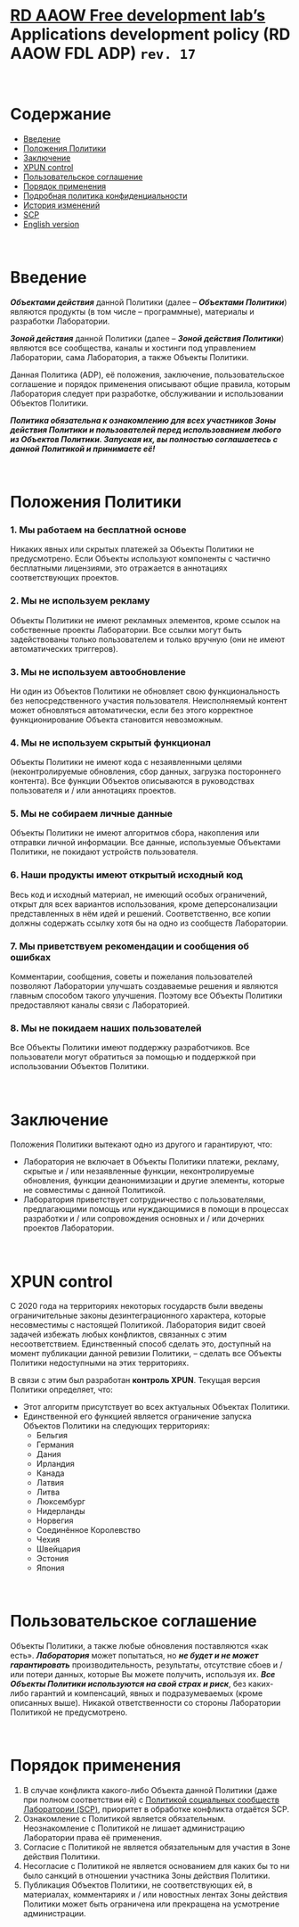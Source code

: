 # [RD AAOW Free development lab’s](https://adslbarxatov.github.io/DPArray/ru) Applications development policy (RD AAOW FDL ADP) ```rev. 17```

&nbsp;



# Содержание
- [Введение](#section-1)
- [Положения Политики](#section-2)
- [Заключение](#section-11)
- [XPUN control](#xpun-control)
- [Пользовательское соглашение](#section-12)
- [Порядок применения](#section-13)
- [Подробная политика конфиденциальности](https://adslbarxatov.github.io/ADP/privacy_ru)
- [История изменений](https://adslbarxatov.github.io/ADP/changelog)
- [SCP](https://adslbarxatov.github.io/SCP/ru)
- [English version](https://adslbarxatov.github.io/ADP)

&nbsp;



# Введение

***Объектами действия*** данной Политики (далее – ***Объектами Политики***) являются продукты (в том числе – программные), материалы и разработки Лаборатории.

***Зоной действия*** данной Политики (далее – ***Зоной действия Политики***) являются все сообщества, каналы и хостинги под управлением Лаборатории,
сама Лаборатория, а также Объекты Политики.

Данная Политика (ADP), её положения, заключение, пользовательское соглашение и порядок применения описывают общие правила, которым Лаборатория
следует при разработке, обслуживании и использовании Объектов Политики.

***Политика обязательна к ознакомлению для всех участников Зоны действия Политики и пользователей перед использованием любого из Объектов Политики. Запуская их,
вы полностью соглашаетесь с данной Политикой и принимаете её!***

&nbsp;



# Положения Политики

### 1. Мы работаем на бесплатной основе

Никаких явных или скрытых платежей за Объекты Политики не предусмотрено. Если Объекты используют компоненты
с частично бесплатными лицензиями, это отражается в аннотациях соответствующих проектов.

### 2. Мы не используем рекламу

Объекты Политики не имеют рекламных элементов, кроме ссылок на собственные проекты Лаборатории. Все ссылки могут быть
задействованы только пользователем и только вручную (они не имеют автоматических триггеров).

### 3. Мы не используем автообновление

Ни один из Объектов Политики не обновляет свою функциональность без непосредственного участия пользователя.
Неисполняемый контент может обновляться автоматически, если без этого корректное функционирование Объекта становится невозможным.

### 4. Мы не используем скрытый функционал

Объекты Политики не имеют кода с незаявленными целями (неконтролируемые обновления, сбор данных, загрузка постороннего
контента). Все функции Объектов описываются в руководствах пользователя и / или аннотациях проектов.

### 5. Мы не собираем личные данные

Объекты Политики не имеют алгоритмов сбора, накопления или отправки личной информации. Все данные, используемые Объектами Политики,
не покидают устройств пользователя.

### 6. Наши продукты имеют открытый исходный код

Весь код и исходный материал, не имеющий особых ограничений, открыт для всех вариантов использования,
кроме деперсонализации представленных в нём идей и решений. Соответственно, все копии должны содержать
ссылку хотя бы на одно из сообществ Лаборатории.

### 7. Мы приветствуем рекомендации и сообщения об ошибках

Комментарии, сообщения, советы и пожелания пользователей позволяют Лаборатории улучшать создаваемые решения и являются
главным способом такого улучшения. Поэтому все Объекты Политики предоставляют каналы связи с Лабораторией.

### 8. Мы не покидаем наших пользователей

Все Объекты Политики имеют поддержку разработчиков. Все пользователи могут обратиться за помощью
и поддержкой при использовании Объектов Политики.

&nbsp;



# Заключение

Положения Политики вытекают одно из другого и гарантируют, что:
- Лаборатория не включает в Объекты Политики платежи, рекламу, скрытые и / или незаявленные функции, неконтролируемые
обновления, функции деанонимизации и другие элементы, которые не совместимы с данной Политикой.
- Лаборатория приветствует сотрудничество с пользователями, предлагающими помощь или нуждающимися в помощи в процессах
разработки и / или сопровождения основных и / или дочерних проектов Лаборатории.

&nbsp;



# XPUN control

С 2020 года на территориях некоторых государств были введены ограничительные законы дезинтеграционного характера,
которые несовместимы с настоящей Политикой. Лаборатория видит своей задачей избежать любых конфликтов, связанных
с этим несоответствием. Единственный способ сделать это, доступный на момент публикации данной ревизии Политики, – сделать
все Объекты Политики недоступными на этих территориях.

В связи с этим был разработан **контроль XPUN**. Текущая версия Политики определяет, что:
- Этот алгоритм присутствует во всех актуальных Объектах Политики.
- Единственной его функцией является ограничение запуска Объектов Политики на следующих территориях:
    - Бельгия
    - Германия
    - Дания
    - Ирландия
    - Канада
    - Латвия
    - Литва
    - Люксембург
    - Нидерланды
    - Норвегия
    - Соединённое Королевство
    - Чехия
    - Швейцария
    - Эстония
    - Япония

&nbsp;



# Пользовательское соглашение

Объекты Политики, а также любые обновления поставляются «как есть». ***Лаборатория*** может попытаться, но ***не будет и не может
гарантировать*** производительность, результаты, отсутствие сбоев и / или потери данных, которые Вы можете получить, используя их.
***Все Объекты Политики используются на свой страх и риск***, без каких-либо гарантий и компенсаций, явных и подразумеваемых (кроме описанных
выше). Никакой ответственности со стороны Лаборатории Политикой не предусмотрено.

&nbsp;



# Порядок применения

1. В случае конфликта какого-либо Объекта данной Политики (даже при полном соответствии ей) с
   [Политикой социальных сообществ Лаборатории (SCP)](https://adslbarxatov.github.io/SCP/ru),
   приоритет в обработке конфликта отдаётся SCP.
2. Ознакомление с Политикой является обязательным. Неознакомление с Политикой не лишает администрацию
   Лаборатории права её применения.
3. Согласие с Политикой не является обязательным для участия в Зоне действия Политики.
4. Несогласие с Политикой не является основанием для каких бы то ни было санкций в отношении участника
   Зоны действия Политики.
5. Публикация Объектов Политики, не соответствующих ей, в материалах, комментариях и / или новостных лентах
   Зоны действия Политики может быть ограничена или прекращена на усмотрение администрации.
